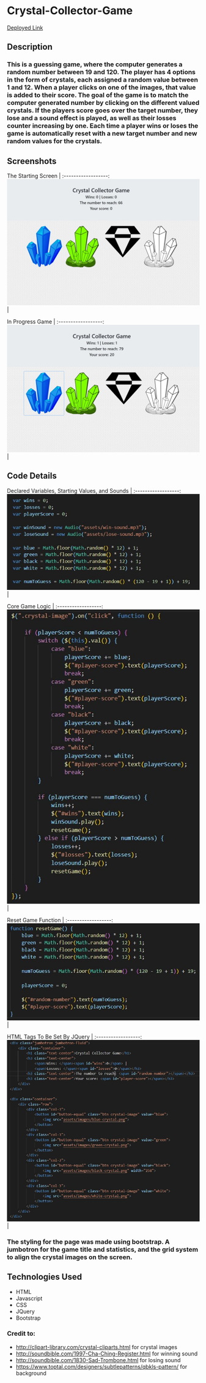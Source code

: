 # Crystal-Collector-Game

[Deployed Link](https://mxweidmer.github.io/Crystal-Collector-Game/)

## Description
### This is a guessing game, where the computer generates a random number between 19 and 120. The player has 4 options in the form of crystals, each assigned a random value between 1 and 12. When a player clicks on one of the images, that value is added to their score. The goal of the game is to match the computer generated number by clicking on the different valued crystals. If the players score goes over the target number, they lose and a sound effect is played, as well as their losses counter increasing by one. Each time a player wins or loses the game is automatically reset with a new target number and new random values for the crystals.

## Screenshots

The Starting Screen |
:------------------:
![Starting Screen](https://github.com/mxweidmer/Crystal-Collector-Game/blob/master/assets/images/gamescreen.JPG) |

In Progress Game |
:------------------:
![In Progress Game](https://github.com/mxweidmer/Crystal-Collector-Game/blob/master/assets/images/in-progress.JPG) |

## Code Details

Declared Variables, Starting Values, and Sounds |
:------------------:
![Variables](https://github.com/mxweidmer/Crystal-Collector-Game/blob/master/assets/images/var.JPG) |

Core Game Logic |
:------------------:
![Core Game Logic](https://github.com/mxweidmer/Crystal-Collector-Game/blob/master/assets/images/core.JPG) |

Reset Game Function |
:------------------:
![Reset Game Function](https://github.com/mxweidmer/Crystal-Collector-Game/blob/master/assets/images/reset-function.JPG) |

HTML Tags To Be Set By JQuery |
:------------------:
![Variables](https://github.com/mxweidmer/Crystal-Collector-Game/blob/master/assets/images/html.JPG) |

### The styling for the page was made using bootstrap.  A jumbotron for the game title and statistics, and the grid system to align the crystal images on the screen.

## Technologies Used
* HTML
* Javascript
* CSS
* JQuery
* Bootstrap


### Credit to:
* http://clipart-library.com/crystal-cliparts.html for crystal images
* http://soundbible.com/1997-Cha-Ching-Register.html for winning sound
* http://soundbible.com/1830-Sad-Trombone.html for losing sound
* https://www.toptal.com/designers/subtlepatterns/qbkls-pattern/ for background